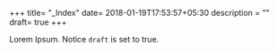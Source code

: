 +++
title= "_Index"
date= 2018-01-19T17:53:57+05:30
description = ""
draft= true
+++

Lorem Ipsum.
Notice `draft` is set to true.
